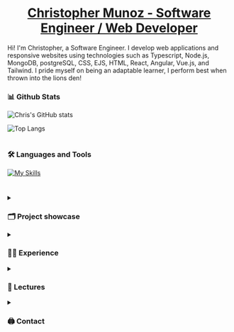 # <a href="https://christophermunoz.netlify.app/" target="_blank"><div align="center">Christopher Munoz - Software Engineer / Web Developer</div></a>

<p>
Hi! I'm Christopher, a Software Engineer. I develop web applications and responsive websites using technologies such as Typescript, Node.js, MongoDB, postgreSQL, CSS, EJS, HTML, React, Angular, Vue.js, and Tailwind. I pride myself on being an adaptable learner, I perform best when thrown into the lions den!
<p>

### 📊 Github Stats

![Chris's GitHub stats](https://github-readme-stats.vercel.app/api?username=chrismunozcodes&show_icons=true&theme=gruvbox)

<!-- ![GitHub Streak](https://streak-stats.demolab.com?user=chrismunozcodes&theme=gruvbox&border_radius=4.5) -->

![Top Langs](https://github-readme-stats.vercel.app/api/top-langs/?username=chrismunozcodes&hide_progress=true)

#

### 🛠 Languages and Tools
[![My Skills](https://skillicons.dev/icons?i=vue,ts,react,javascript,docker,css,bootstrap,angular,mongodb,html,postgres,tailwind&perline=6)](https://skillicons.dev)




#
<details>
 <summary><h3>🗂 Project showcase</h3></summary>
 <a href="https://sunshine-attractions-mkbs.onrender.com/"><h1>Sunshine Attractions</h1></a>
Full-stack review application for theme parks in Florida. Allowing tourists and locals to find up-to-date information on various rides, shows, and food for Florida theme parks. Includes tools to help individuals plan their trips, find vital information to save 
time, and support their next trip to be as enjoyable as possible.

Wish list: Optimize routes based on wait time and distance using Google Maps API.
    
<a href="https://sunshine-attractions-mkbs.onrender.com/"><img src="https://i.ibb.co/x7TM83Z/0d0cb4dbf6c4eed9230adf99ffaa3faa.png" alt="0d0cb4dbf6c4eed9230adf99ffaa3faa" border="0"></a>

<a href="https://sunshine-attractions-mkbs.onrender.com/"><h1>My CV Friend</h1></a>
Web app that allows users to generate a resume at a click of a button! Using React.js and TypeScript, users can input fields to generate a downloadable CV in PDF format.

Wish list: More PDF templates, customizeable drag and drop features.
    
<a href="https://ibb.co/pd8gtVV"><img src="https://i.ibb.co/JH4Nf66/Screenshot-2024-01-25-at-9-27-26-AM.png" alt="Screenshot-2024-01-25-at-9-27-26-AM" border="0"></a></a>

 <h1>🧙 Pest Control Site</h1>
Responsive Website made for a local pest-control company. Showcasing accessability features and a working contact form. 
<a href="https://ibb.co/BjVBd9t"><img src="https://i.ibb.co/VDWTrst/zonexs-website.jpg" alt="zonexs-website" border="0"></a>

 <h1>📚 Quiz Tango</h1>
Quiz Tango is a front-end web application that I built using HTML, CSS, JavaScript, and the QuizDB API. When you enter the app, you'll be prompted to choose your quiz difficulty. After that, you can choose a category to have your knowledge be tested in! After which the quiz will start with a 60-second timer. Answer before the timer reaches 0! 

Wish list: Point tracking feature, question review screen.
<a href="https://sunshine-attractions-mkbs.onrender.com/"><img src="https://i.ibb.co/C541HP3/17d91c20ed815db72f8dd0c6eee825c8.png" alt="17d91c20ed815db72f8dd0c6eee825c8" border="0"></a>

 <h1>🧙 Git'er Done</h1>
Full-Stack Pomodoro application using MVC architecture. Built this project with a team of other developers. I was responsible for building the timer component in the back-end using Node.js and MongoDB and using the data to interact with the front-end JavaScript.
<a href="https://ibb.co/Y3dccjB"><img src="https://i.ibb.co/W6zkkKv/062979b437f5c45508130286da0633bb-1.png" alt="062979b437f5c45508130286da0633bb-1" border="0"></a>
</details>

<details>
 <summary><h3>👨‍💻 Experience</h3></summary>
 <h1>Web Developer @ Florida Website Solutions - Freelance</h1>
I have successfully delivered multiple fully responsive websites to business owners in my local area. I work closely with my clients to meet tight deadlines, deliver clean code products, and also provide maintenance and hosting.
 
 <h1>Software Engineer @ 100Devs</h1>
During my time at 100Devs, I had plenty of amazing opportunities, I attended a bunch of seminars that fleshed out my knowledge of programming technologies such as Github, HTML, CSS, JavaScript, Node.js, MongoDB, and React. I worked with different teams building out full-stack web applications, building relationships, and working with different people each time. Countless hours of problem-solving, building, and working with peers and clients. During my time at 100Devs, I found my first client as well, allowing me to expand my skill set.

<h1>IT Web Specialist @ Zonexs Pest Control</h1>
During my time at Zonexs Pest Control I used technologies such as HTML, CSS, JavaScript, Node.js, and MongoDB in order to maintain websites and build out a client management system.

</details>

<details>
 <summary><h3>🎤 Lectures</h3></summary>
<ul>
<div align="center">
 <h1>🧠 MVC Architecture </h1>
<a href="[https://ibb.co/RbQLqR5](https://docs.google.com/presentation/d/1BlLYh9dQpN0ufeBTGbT_1h7-qsdEOeNVhhsfoRrTTvI/edit#slide=id.g1e2c8aadcc4_0_2)"><img src="https://i.ibb.co/GsJvBBJ/edfcbb2a7568151d023c77299ba3c7aa.png" alt="dc8c06431ef8ce44acbafb1935d43fbf" border="0"></a>
 <h1> I created this presentation lecture for the aspiring software engineers that I am teaching, This presentation is open to anyone free to use, it covers the basics and benefits of MVC Architecture. </h1>
</ul>
<div align="center">
    <h3>View lecture</h3>
    <p>
        <a href="https://docs.google.com/presentation/d/1BlLYh9dQpN0ufeBTGbT_1h7-qsdEOeNVhhsfoRrTTvI/edit?usp=sharing" 
           style="
                display: inline-block;
                padding: 10px 20px;
                font-size: 16px;
                background-color: #4CAF50;
                color: white;
                text-decoration: none;
                border-radius: 5px;
                transition: background-color 0.3s;
           "
        >
            Open Lecture
        </a>
    </p>
</div>

</details>

<details>
 <summary><h3>🖨 Contact</h3></summary>
<ul>
  <li><a href="christopherm0507@gmail.com">Email</a></li> 
 <li><a href="https://www.linkedin.com/in/chrismunozcodes/">Linkedin</a></li> 
 <li><a href="https://www.twitter.com/chrismunozcodes">Twitter</a></li> 
</ul>
</details>
